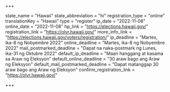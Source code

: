 +++

state_name = "Hawaii"
state_abbreviation = "hi"
registration_type = "online"
translationKey = "Hawaii"
type = "register"
ip_date = "2022-11-08"
online_date = "2022-11-08"
hp_link = "https://elections.hawaii.gov/"
registration_link = "https://olvr.hawaii.gov/"
more_info_link = "https://elections.hawaii.gov/voters/registration/"
ip_deadline = "Martes, ika-8 ng Nobyembre 2022"
online_deadline = "Martes, ika-8 ng Nobyembre 2022"
mail_postmarked_deadline = "Dapat na naka-postmark ng Lunes, ika-31 ng Oktubre 2022"
default_ip_deadline = "Maari hanggang at kasama sa  Araw ng Eleksyon"
default_online_deadline = "30 araw bago ang Araw ng Eleksyon"
default_mail_postmarked_deadline = "Dapat matanggap 30 araw bago ang Araw ng Eleksyon"
confirm_registration_link = "https://olvr.hawaii.gov/"

+++